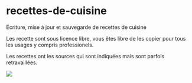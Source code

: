 # recettes-de-cuisine
Écriture, mise à jour et sauvegarde de recettes de cuisine 

Les recette sont sous licence libre, vous êtes libre de les copier pour tous les usages y compris professionels.

Les recettes ont les sources qui sont indiquées mais sont parfois retravaillées.

![](https://pbs.twimg.com/media/EfVd5T5WAAEIBtz.jpg)
